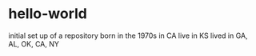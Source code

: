 # hello-world
initial set up of a repository
born in the 1970s in CA
live in KS
lived in GA, AL, OK, CA, NY
